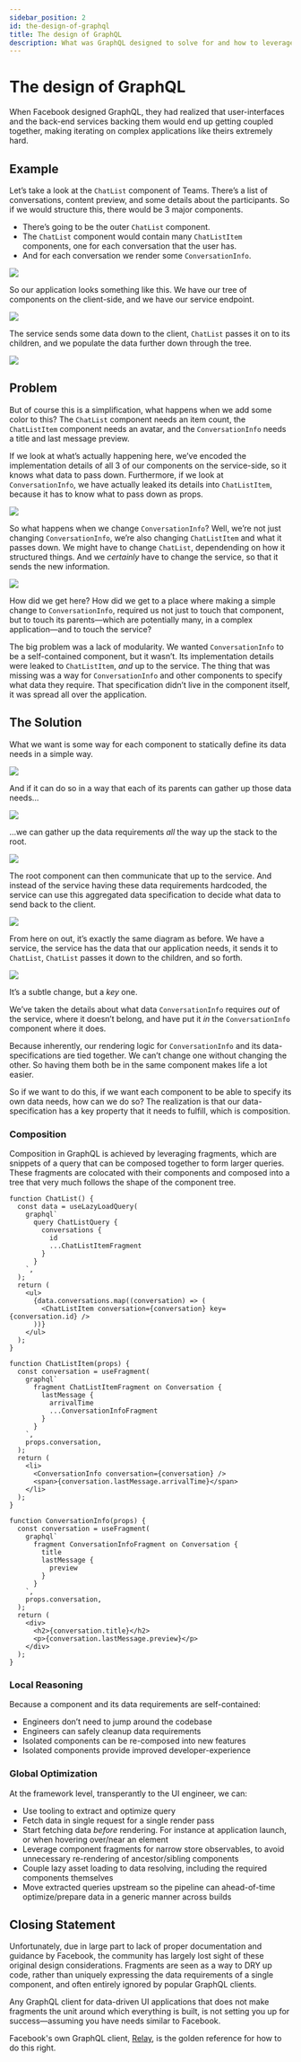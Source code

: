 ```yaml
---
sidebar_position: 2
id: the-design-of-graphql
title: The design of GraphQL
description: What was GraphQL designed to solve for and how to leverage that?
---
```


# The design of GraphQL

When Facebook designed GraphQL, they had realized that user-interfaces and the back-end services backing them would end up getting coupled together, making iterating on complex applications like theirs extremely hard.

## Example

Let’s take a look at the `ChatList` component of Teams. There’s a list of conversations, content preview, and some details about the participants. So if we would structure this, there would be 3 major components.

- There’s going to be the outer `ChatList` component.
- The `ChatList` component would contain many `ChatListItem` components, one for each conversation that the user has.
- And for each conversation we render some `ConversationInfo`.

![](./slidedeck/Slide7+8+9.png)

So our application looks something like this. We have our tree of components on the client-side, and we have our service endpoint.

![](./slidedeck/Slide10.png)

The service sends some data down to the client, `ChatList` passes it on to its children, and we populate the data further down through the tree.

![](./slidedeck/Slide11.png)

## Problem

But of course this is a simplification, what happens when we add some color to this? The `ChatList` component needs an item count, the `ChatListItem` component needs an avatar, and the `ConversationInfo` needs a title and last message preview.

If we look at what’s actually happening here, we’ve encoded the implementation details of all 3 of our components on the service-side, so it knows what data to pass down.
Furthermore, if we look at `ConversationInfo`, we have actually leaked its details into `ChatListItem`, because it has to know what to pass down as props.

![](./slidedeck/Slide13.png)

So what happens when we change `ConversationInfo`? Well, we’re not just changing `ConversationInfo`, we’re also changing `ChatListItem` and what it passes down. We might have to change `ChatList`, dependending on how it structured things. And we _certainly_ have to change the service, so that it sends the new information.

![](./slidedeck/Slide14.png)

How did we get here? How did we get to a place where making a simple change to `ConversationInfo`, required us not just to touch that component, but to touch its parents—which are potentially many, in a complex application—and to touch the service?

The big problem was a lack of modularity. We wanted `ConversationInfo` to be a self-contained component, but it wasn’t. Its implementation details were leaked to `ChatListItem`, _and_ up to the service. The thing that was missing was a way for `ConversationInfo` and other components to specify what data they require. That specification didn’t live in the component itself, it was spread all over the application.

## The Solution

What we want is some way for each component to statically define its data needs in a simple way.

![](./slidedeck/Slide18.png)

And if it can do so in a way that each of its parents can gather up those data needs…

![](./slidedeck/Slide19.png)

…we can gather up the data requirements _all_ the way up the stack to the root.

![](./slidedeck/Slide20.png)

The root component can then communicate that up to the service. And instead of the service having these data requirements hardcoded, the service can use this aggregated data specification to decide what data to send back to the client.

![](./slidedeck/Slide22.png)

From here on out, it’s exactly the same diagram as before. We have a service, the service has the data that our application needs, it sends it to `ChatList`, `ChatList` passes it down to the children, and so forth.

![](./slidedeck/Slide25.png)

It’s a subtle change, but a _key_ one.

We’ve taken the details about what data `ConversationInfo` requires _out_ of the service, where it doesn’t belong, and have put it _in_ the `ConversationInfo` component where it does.

Because inherently, our rendering logic for `ConversationInfo` and its data-specifications are tied together. We can’t change one without changing the other. So having them both be in the same component makes life a lot easier.

So if we want to do this, if we want each component to be able to specify its own data needs, how can we do so? The realization is that our data-specification has a key property that it needs to fulfill, which is composition.

### Composition

Composition in GraphQL is achieved by leveraging fragments, which are snippets of a query that can be composed together to form larger queries. These fragments are colocated with their components and composed into a tree that very much follows the shape of the component tree.

```tsx
function ChatList() {
  const data = useLazyLoadQuery(
    graphql`
      query ChatListQuery {
        conversations {
          id
          ...ChatListItemFragment
        }
      }
    `,
  );
  return (
    <ul>
      {data.conversations.map((conversation) => (
        <ChatListItem conversation={conversation} key={conversation.id} />
      ))}
    </ul>
  );
}
```

```tsx
function ChatListItem(props) {
  const conversation = useFragment(
    graphql`
      fragment ChatListItemFragment on Conversation {
        lastMessage {
          arrivalTime
          ...ConversationInfoFragment
        }
      }
    `,
    props.conversation,
  );
  return (
    <li>
      <ConversationInfo conversation={conversation} />
      <span>{conversation.lastMessage.arrivalTime}</span>
    </li>
  );
}
```

```tsx
function ConversationInfo(props) {
  const conversation = useFragment(
    graphql`
      fragment ConversationInfoFragment on Conversation {
        title
        lastMessage {
          preview
        }
      }
    `,
    props.conversation,
  );
  return (
    <div>
      <h2>{conversation.title}</h2>
      <p>{conversation.lastMessage.preview}</p>
    </div>
  );
}
```

### Local Reasoning

Because a component and its data requirements are self-contained:

- Engineers don’t need to jump around the codebase
- Engineers can safely cleanup data requirements
- Isolated components can be re-composed into new features
- Isolated components provide improved developer-experience

### Global Optimization

At the framework level, transperantly to the UI engineer, we can:

- Use tooling to extract and optimize query
- Fetch data in single request for a single render pass
- Start fetching data _before_ rendering. For instance at application launch, or when hovering over/near an element
- Leverage component fragments for narrow store observables, to avoid unnecessary re-rendering of ancestor/sibling components
- Couple lazy asset loading to data resolving, including the required components themselves
- Move extracted queries upstream so the pipeline can ahead-of-time optimize/prepare data in a generic manner across builds

## Closing Statement

Unfortunately, due in large part to lack of proper documentation and guidance by Facebook, the community has largely lost sight of these original design considerations. Fragments are seen as a way to DRY up code, rather than uniquely expressing the data requirements of a single component, and often entirely ignored by popular GraphQL clients.

Any GraphQL client for data-driven UI applications that does not make fragments the unit around which everything is built, is not setting you up for success—assuming you have needs similar to Facebook.

Facebook's own GraphQL client, [Relay](https://relay.dev), is the golden reference for how to do this right.
